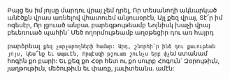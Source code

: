 
Բայց ես իմ յոյսը մարդու վրայ չեմ դրել,
Որ տեսանողի ակնարկած անէծքն վրաս առնելով
վհատուեմ անյուսօրէն,
Այլ քեզ վրայ, Տէ՜ր իմ ոգեսէր,
Որ լցուած անբաւ բարեգթութեամբ
Նոյնիսկ խաչի վրայ բեւեռուած պահին`
Մեծ ողորմութեամբ աղօթեցիր դու առ հայրդ


բարձրեալ` քեզ չարչարողների համար:
Արդ, շնորհի՛ր ինձ դու քաւութեան յոյս, կեա՜նք եւ
ապաւէն,
Որպէսզի թշուառ շունչս երբ փչեմ` ստանամ
հոգին քո բարի:
Եւ քեզ քո Հօր հետ ու քո սուրբ Հոգուն`
Զօրութիւն, յաղթութիւն, մեծութիւն եւ փառք,
յաւիտեանս. ամէն:


